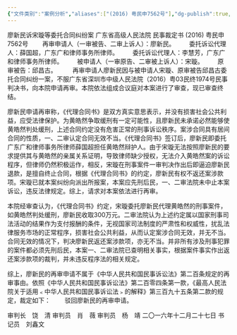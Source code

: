 ```yaml
---
{"文件类别":"案例分析","aliases":["(2016) 粤民申7562号"],"dg-publish":true,"permalink":"/案例分析/裁判文书/廖新民诉宋璇等委托合同纠纷案/","dgPassFrontmatter":true}
---
```



廖新民诉宋璇等委托合同纠纷案
广东省高级人民法院
民事裁定书
     (2016) 粤民申7562号
　　再审申请人（一审被告、二审上诉人）：廖新民。
　　委托诉讼代理人：薛国超，广东广和律师事务所律师。
　　委托诉讼代理人：李慧芳，广东广和律师事务所律师。
　　被申请人（一审原告、二审被上诉人）：宋璇。
　　原审被告：邱昌古。
　　
再审申请人廖新民因与被申请人宋璇、原审被告邱昌古委托合同纠纷一案，不服广东省深圳市中级人民法院（2016）粤03民终1974号民事判决书，向本院申请再审。本院依法组成合议庭对本案进行了审查，现已审查终结。

  廖新民申请再审称，《代理合同书》是双方真实意思表示，并没有损害社会公共利益，应受法律保护。为黄皓然争取缓刑有一定可能性，且廖新民未承诺必然能够使黄皓然判处缓刑，上述合同约定没有危害正常的刑事诉讼秩序。案涉合同具有居间合同的性质，一、二审认定合同无效不当。《代理合同书》签订后，廖新民即委托广东广和律师事务所律师薛国超担任黄皓然辩护人。由于宋璇无法按照廖新民的要求提供其与黄皓然的亲属关系证明，导致律师缺少授权，无法介入黄皓然案的诉讼程序，但律师仍然积极运作，相反，宋璇在刑事案件一审判决作出后即逼迫廖新民退款，是擅自终止合同，根据《代理合同书》的约定，廖新民有权不返还案涉款项。宋璇已就本案纠纷向派出所报案，本案应先刑后民，一、二审法院未中止本案诉讼，违反法律规定。综上，请求对本案依法进行再审。

  本院经审查认为，《代理合同书》约定，宋璇委托廖新民代理黄皓然的刑事案件，如黄皓然判处缓刑，廖新民收取300万元。二审法院认为上述约定属以国家刑事司法活动的结果作为支付报酬的条件，无视国家司法制度的严肃性和权威性，扰乱法律服务市场的正常程序，损害社会公共利益，从而认定案涉合同无效，并无不当。合同无效的情况下，判决廖新民返还案涉款项，亦无不当。并非所有涉及刑事犯罪的案件都必须先刑后民，本案一、二审法院已查明相关事实，根据案件事实作出返还案涉款项的裁判，并未违反程序法的相关规定。

  综上，廖新民的再审申请不属于《中华人民共和国民事诉讼法》第二百条规定的再审事由。依照《中华人民共和国民事诉讼法》第二百零四条第一款，《最高人民法院关于适用﹤中华人民共和国民事诉讼法﹥的解释》第三百九十五条第二款的规定，裁定如下：
　　驳回廖新民的再审申请。
     
审判长　饶　清
审判员　肖　薇
审判员　杨　靖
二〇一六年十二月二十七日
书记员　刘鑫文
